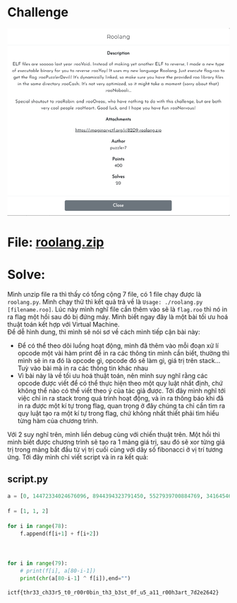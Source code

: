 # Challenge

<p align="center">
  <img src="./Image/roolang0.png" alt="Entry point"/>
</p>

# File: [roolang.zip](./roolang.zip)

# Solve:

Mình unzip file ra thì thấy có tổng cộng 7 file, có 1 file chạy được là `roolang.py`. Mình chạy thử thì kết quả trả về là `Usage: ./roolang.py [filename.roo]`. Lúc này mình nghĩ file cần thêm vào sẽ là `flag.roo` thì nó in ra flag một hồi sau đó bị đứng máy. Mình biết ngay đây là một bài tối ưu hoá thuật toán kết hợp với Virtual Machine.  
Để dễ hình dung, thì mình sẽ nói sơ về cách mình tiếp cận bài này:  
  * Để có thể theo dõi luồng hoạt động, mình đã thêm vào mỗi đoạn xử lí opcode một vài hàm print để in ra các thông tin mình cần biết, thường thì mình sẽ in ra đó là opcode gì, opcode đó sẽ làm gì, giá trị trên stack... Tuỳ vào bài mà in ra các thông tin khác nhau
  * Vì bài này là về tối ưu hoá thuật toán, nên mình suy nghĩ rằng các opcode được viết để có thể thực hiện theo một quy luật nhất định, chứ không thể nào có thể viết theo ý của tác giả được. Tới đây mình nghĩ tới việc chỉ in ra stack trong quá trình hoạt động, và in ra thông báo khi đã in ra được một kí tự trong flag, quan trọng ở đây chúng ta chỉ cần tìm ra quy luật tạo ra một kí tự trong flag, chứ không nhất thiết phải tìm hiểu từng hàm của chương trình.  
  
Với 2 suy nghĩ trên, mình liền debug cùng với chiến thuật trên. Một hồi thì minh biết được chương trình sẽ tạo ra 1 mảng giá trị, sau đó sẽ xor từng giá trị trong mảng bắt đầu từ vị trị cuối cùng với dãy số fibonacci ở vị trí tương ứng. Tới đây mình chỉ viết script và in ra kết quả:
 
## script.py 
```python
a = [0, 14472334024676096, 8944394323791450, 5527939700884769, 3416454622906725, 2111485077978096, 1304969544928756, 806515533049347, 498454011879172, 308061521170150, 190392490709200, 117669030460982, 72723460248127, 44945570212756, 27777890035307, 17167680177653, 10610209857675, 6557470319826, 4052739537835, 2504730782038, 1548008755937, 956722025992, 591286729974, 365435296253, 225851433664, 139583862488, 86267571223, 53316291075, 32951280083, 20365011165, 12586268949, 7778742098, 4807527027, 2971214979, 1836311808, 1134903217, 701408693, 433494481, 267914343, 165580035, 102334114, 63246016, 39088153, 24157707, 14930304, 9227513, 5702805, 3524541, 2178357, 1346217, 832119, 514176, 317697, 196465, 121346, 75129, 46403, 28590, 17692, 10993, 6687, 4157, 2668, 1606, 957, 534, 282, 128, 176, 42, 94, 2, 114, 108, 100, 99, 35, 103, 105, 85]

f = [1, 1, 2]

for i in range(78):
	f.append(f[i+1] + f[i+2])



for i in range(79):
	# print(f[i], a[80-i-1])
	print(chr(a[80-i-1] ^ f[i]),end="")
```

`ictf{thr33_ch33r5_t0_r00r0bin_th3_b3st_0f_u5_a11_r00h3art_7d2e2642}`